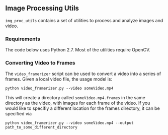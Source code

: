 ## Image Processing Utils
`img_proc_utils` contains a set of utilities to process and analyze images and video.

### Requirements
The code below uses Python 2.7. Most of the utilities require OpenCV.

### Converting Video to Frames
The `video_framerizer` script can be used to convert a video into a series of frames. Given a local video file, the usage model is:

```shell
python video_framerizer.py --video someVideo.mp4
```

This will create a directory called `someVideo.mp4.frames` in the same directory as the video, with images for each frame of the video. If you would like to specifiy a different location for the frames directory, it can be specified via

```shell
python video_framerizer.py --video someVideo.mp4 --output path_to_some_different_directory
```



